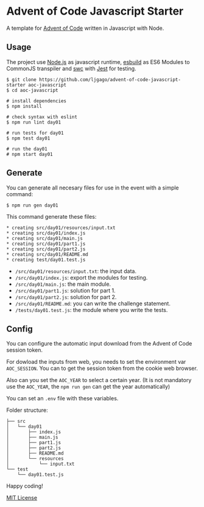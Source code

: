 # Advent of Code Javascript Starter

A template for [Advent of Code](https://adventofcode.com) written in Javascript with Node.

## Usage

The project use [Node.js](https://nodejs.org) as javascript runtime, [esbuild](https://esbuild.github.io)
as ES6 Modules to CommonJS transpiler and [swc](https://swc.rs) with [Jest](https://jestjs.io) for testing.

    $ git clone https://github.com/ljgago/advent-of-code-javascript-starter aoc-javascript
    $ cd aoc-javascript

    # install dependencies
    $ npm install

    # check syntax with eslint
    $ npm run lint day01

    # run tests for day01
    $ npm test day01

    # run the day01
    # npm start day01

## Generate

You can generate all necesary files for use in the event with a simple
command:

    $ npm run gen day01

This command generate these files:

    * creating src/day01/resources/input.txt
    * creating src/day01/index.js
    * creating src/day01/main.js
    * creating src/day01/part1.js
    * creating src/day01/part2.js
    * creating src/day01/README.md
    * creating test/day01.test.js

- `/src/day01/resources/input.txt`: the input data.
- `/src/day01/index.js`: export the modules for testing.
- `/src/day01/main.js`: the main module.
- `/src/day01/part1.js`: solution for part 1.
- `/src/day01/part2.js`: solution for part 2.
- `/src/day01/README.md`: you can write the challenge statement.
- `/tests/day01.test.js`: the module where you write the tests.

## Config

You can configure the automatic input download from the Advent of Code
session token.

For dowload the inputs from web, you needs to set the environment var
`AOC_SESSION`. You can to get the session token from the cookie web browser.

Also can you set the `AOC_YEAR` to select a certain year.
(It is not mandatory use the `AOC_YEAR`, the `npm run gen` can get the year automatically)

You can set an `.env` file with these variables.

Folder structure:

    ├── src
    │   └── day01
    │       ├── index.js
    │       ├── main.js
    │       ├── part1.js
    │       ├── part2.js
    │       ├── README.md
    │       └── resources
    │           └── input.txt
    └── test
        └── day01.test.js

Happy coding!

[MIT License](LICENSE)
